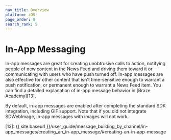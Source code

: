 ```yaml
---
nav_title: Overview
platform: iOS
page_order: 0
search_rank: 5
---
```


# In-App Messaging

In-app messages are great for creating unobtrusive calls to action, notifying people of new content in the News Feed and driving them toward it or communicating with users who have push turned off. In-app messages are also effective for other content that isn't time-sensitive enough to warrant a push notification, or permanent enough to warrant a News Feed item. You can find a detailed explanation of in-app message behavior in [Braze Academy][13].

By default, in-app messages are enabled after completing the standard SDK integration, including GIF support. Note that if you did not integrate SDWebImage, in-app messages with images will not work.


[13]: {{ site.baseurl }}/user_guide/message_building_by_channel/in-app_messages/creating_an_in-app_message/#creating-an-in-app-message
